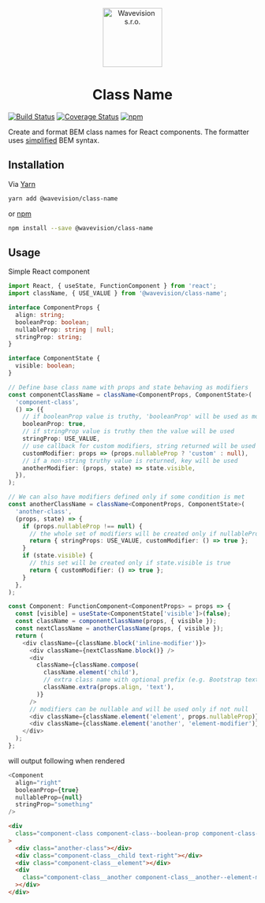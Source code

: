 <p align="center"><a href="https://github.com/wavevision"><img alt="Wavevision s.r.o." src="https://wavevision.com/images/wavevision-logo.png" width="120" /></a></p>
<h1 align="center">Class Name</h1>

[![Build Status](https://travis-ci.org/wavevision/class-name.svg?branch=master)](https://travis-ci.org/wavevision/class-name)
[![Coverage Status](https://coveralls.io/repos/github/wavevision/class-name/badge.svg?branch=master)](https://coveralls.io/github/wavevision/class-name?branch=master)
[![npm](https://img.shields.io/npm/v/@wavevision/class-name)](https://www.npmjs.com/package/@wavevision/class-name)

Create and format BEM class names for React components. The formatter uses [simplified](https://github.com/inuitcss) BEM syntax.

## Installation

Via [Yarn](https://yarnpkg.com)

```bash
yarn add @wavevision/class-name
```

or [npm](https://npmjs.com)

```bash
npm install --save @wavevision/class-name
```

## Usage

Simple React component

```typescript jsx
import React, { useState, FunctionComponent } from 'react';
import className, { USE_VALUE } from '@wavevision/class-name';

interface ComponentProps {
  align: string;
  booleanProp: boolean;
  nullableProp: string | null;
  stringProp: string;
}

interface ComponentState {
  visible: boolean;
}

// Define base class name with props and state behaving as modifiers
const componentClassName = className<ComponentProps, ComponentState>(
  'component-class',
  () => ({
    // if booleanProp value is truthy, 'booleanProp' will be used as modifier
    booleanProp: true,
    // if stringProp value is truthy then the value will be used
    stringProp: USE_VALUE,
    // use callback for custom modifiers, string returned will be used
    customModifier: props => (props.nullableProp ? 'custom' : null),
    // if a non-string truthy value is returned, key will be used
    anotherModifier: (props, state) => state.visible,
  }),
);

// We can also have modifiers defined only if some condition is met
const anotherClassName = className<ComponentProps, ComponentState>(
  'another-class',
  (props, state) => {
    if (props.nullableProp !== null) {
      // the whole set of modifiers will be created only if nullableProp is not null
      return { stringProps: USE_VALUE, customModifier: () => true };
    }
    if (state.visible) {
      // this set will be created only if state.visible is true
      return { customModifier: () => true };
    }
  },
);

const Component: FunctionComponent<ComponentProps> = props => {
  const [visible] = useState<ComponentState['visible']>(false);
  const className = componentClassName(props, { visible });
  const nextClassName = anotherClassName(props, { visible });
  return (
    <div className={className.block('inline-modifier')}>
      <div className={nextClassName.block()} />
      <div
        className={className.compose(
          className.element('child'),
          // extra class name with optional prefix (e.g. Bootstrap text utility)
          className.extra(props.align, 'text'),
        )}
      />
      // modifiers can be nullable and will be used only if not null
      <div className={className.element('element', props.nullableProp)} />
      <div className={className.element('another', 'element-modifier')} />
    </div>
  );
};
```

will output following when rendered

```typescript jsx
<Component
  align="right"
  booleanProp={true}
  nullableProp={null}
  stringProp="something"
/>
```

```html
<div
  class="component-class component-class--boolean-prop component-class--something component-class--inline-modifier"
>
  <div class="another-class"></div>
  <div class="component-class__child text-right"></div>
  <div class="component-class__element"></div>
  <div
    class="component-class__another component-class__another--element-modifier"
  ></div>
</div>
```
